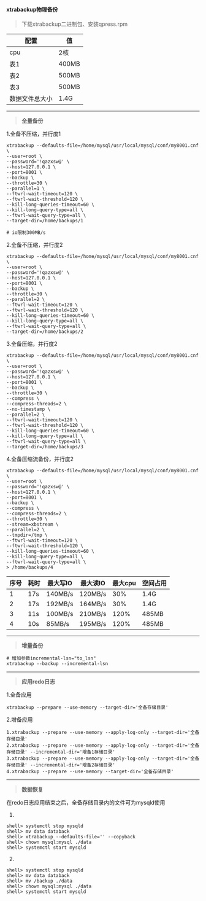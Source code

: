 #### xtrabackup物理备份

> 下载xtrabackup二进制包、安装qpress.rpm

| 配置           | 值    |
| -------------- | ----- |
| cpu            | 2核   |
| 表1            | 400MB |
| 表2            | 500MB |
| 表3            | 500MB |
| 数据文件总大小 | 1.4G  |



---

> **全量备份**

1.全备不压缩，并行度1

```shell
xtrabackup --defaults-file=/home/mysql/usr/local/mysql/conf/my8001.cnf \
--user=root \
--password='!qazxsw@' \
--host=127.0.0.1 \
--port=8001 \
--backup \
--throttle=30 \
--parallel=1 \
--ftwrl-wait-timeout=120 \
--ftwrl-wait-threshold=120 \
--kill-long-queries-timeout=60 \
--kill-long-query-type=all \
--ftwrl-wait-query-type=all \
--target-dir=/home/backups/1

# io限制300MB/s
```

2.全备不压缩，并行度2

```shell
xtrabackup --defaults-file=/home/mysql/usr/local/mysql/conf/my8001.cnf \
--user=root \
--password='!qazxsw@' \
--host=127.0.0.1 \
--port=8001 \
--backup \
--throttle=30 \
--parallel=2 \
--ftwrl-wait-timeout=120 \
--ftwrl-wait-threshold=120 \
--kill-long-queries-timeout=60 \
--kill-long-query-type=all \
--ftwrl-wait-query-type=all \
--target-dir=/home/backups/2
```

3.全备压缩，并行度2

```shell
xtrabackup --defaults-file=/home/mysql/usr/local/mysql/conf/my8001.cnf  \
--user=root \
--password='!qazxsw@' \
--host=127.0.0.1 \
--port=8001 \
--backup \
--throttle=30 \
--compress \
--compress-threads=2 \
--no-timestamp \
--parallel=2 \
--ftwrl-wait-timeout=120 \
--ftwrl-wait-threshold=120 \
--kill-long-queries-timeout=60 \
--kill-long-query-type=all \
--ftwrl-wait-query-type=all \
--target-dir=/home/backups/3
```

4.全备压缩流备份，并行度2

```shell
xtrabackup --defaults-file=/home/mysql/usr/local/mysql/conf/my8001.cnf  \
--user=root \
--password='!qazxsw@' \
--host=127.0.0.1 \
--port=8001 \
--backup \
--compress \
--compress-threads=2 \
--throttle=30 \
--stream=xbstream \
--parallel=2 \
--tmpdir=/tmp \
--ftwrl-wait-timeout=120 \
--ftwrl-wait-threshold=120 \
--kill-long-queries-timeout=60 \
--kill-long-query-type=all \
--ftwrl-wait-query-type=all \
> /home/backups/4
```



| 序号 | 耗时 | 最大写IO | 最大读IO | 最大cpu | 空间占用 |
| ---- | ---- | -------- | -------- | ------- | -------- |
| 1    | 17s  | 140MB/s  | 120MB/s  | 30%     | 1.4G     |
| 2    | 17s  | 192MB/s  | 164MB/s  | 30%     | 1.4G     |
| 3    | 11s  | 100MB/s  | 210MB/s  | 120%    | 485MB    |
| 4    | 10s  | 85MB/s   | 195MB/s  | 120%    | 485MB    |

---

> **增量备份**

```shell
# 增加参数incremental-lsn="to_lsn"
xtrabackup --backup --incremental-lsn
```

---

> **应用redo日志**

1.全备应用

```shell
xtrabackup --prepare --use-memory --target-dir='全备存储目录'
```

2.增备应用

```shell
1.xtrabackup --prepare --use-memory --apply-log-only --target-dir='全备存储目录'
2.xtrabackup --prepare --use-memory --apply-log-only --target-dir='全备存储目录' --incremental-dir='增备1存储目录'
3.xtrabackup --prepare --use-memory --apply-log-only --target-dir='全备存储目录' --incremental-dir='增备2存储目录'
4.xtrabackup --prepare --use-memory --target-dir='全备存储目录'
```

---

> **数据恢复**

在redo日志应用结束之后，全备存储目录内的文件可为mysqld使用

1.

```shell
shell> systemctl stop mysqld
shell> mv data databack 
shell> xtrabackup --defaults-file='' --copyback
shell> chown mysql:mysql ./data
shell> systemctl start mysqld
```

2.

```shell
shell> systemctl stop mysqld
shell> mv data databack 
shell> mv /backup ./data
shell> chown mysql:mysql ./data
shell> systemctl start mysqld
```

